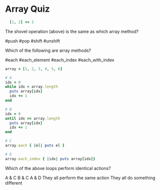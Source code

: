 # Array Quiz

```ruby
  [1, 2] << 3
```

<quiz>
  <question>
      <p>The shovel operation (above) is the same as which array method?</p>
      <answer correct>#push</answer>
      <answer>#pop</answer>
      <answer>#shift</answer>
      <answer>#unshift</answer>
  </question>
</quiz>

<quiz>
  <question multiple>
    <p>Which of the following are array methods?</p>
    <answer correct>#each</answer>
    <answer>#each_element</answer>
    <answer correct>#each_index</answer>
    <answer correct>#each_with_index</answer>
  </question>
</quiz>

```ruby
array = [1, 2, 3, 4, 5, 6]

# A
idx = 0
while idx < array.length
  puts array[idx]
  idx += 1
end

# B
idx = 0
until idx == array.length
  puts array[idx]
  idx += 1
end

# C
array.each { |el| puts el }

# D
array.each_index { |idx| puts array[idx]}
```

<quiz>
  <question>
      <p>Which of the above loops perform identical actions?</p>
      <answer>A & C</answer>
      <answer>B & C</answer>
      <answer>A & D</answer>
      <answer correct>They all perform the same action</answer>
      <answer>They all do something different</answer>
  </question>
</quiz>
